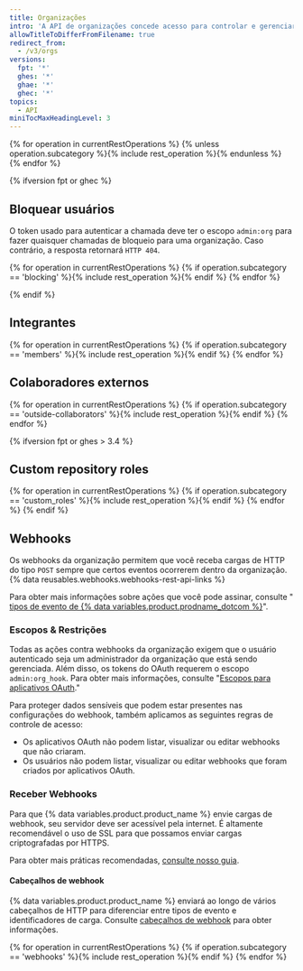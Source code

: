 ```yaml
---
title: Organizações
intro: 'A API de organizações concede acesso para controlar e gerenciar todas as suas organizações de {% data variables.product.product_name %}.'
allowTitleToDifferFromFilename: true
redirect_from:
  - /v3/orgs
versions:
  fpt: '*'
  ghes: '*'
  ghae: '*'
  ghec: '*'
topics:
  - API
miniTocMaxHeadingLevel: 3
---
```


{% for operation in currentRestOperations %}
  {% unless operation.subcategory %}{% include rest_operation %}{% endunless %}
{% endfor %}

{% ifversion fpt or ghec %}
## Bloquear usuários

O token usado para autenticar a chamada deve ter o escopo `admin:org` para fazer quaisquer chamadas de bloqueio para uma organização. Caso contrário, a resposta retornará `HTTP 404`.

{% for operation in currentRestOperations %}
  {% if operation.subcategory == 'blocking' %}{% include rest_operation %}{% endif %}
{% endfor %}

{% endif %}

## Integrantes

{% for operation in currentRestOperations %}
  {% if operation.subcategory == 'members' %}{% include rest_operation %}{% endif %}
{% endfor %}

## Colaboradores externos

{% for operation in currentRestOperations %}
  {% if operation.subcategory == 'outside-collaborators' %}{% include rest_operation %}{% endif %}
{% endfor %}

{% ifversion fpt or ghes > 3.4  %}
## Custom repository roles

{% for operation in currentRestOperations %}
  {% if operation.subcategory == 'custom_roles' %}{% include rest_operation %}{% endif %}
{% endfor %}
{% endif %}

## Webhooks

Os webhooks da organização permitem que você receba cargas de HTTP do tipo `POST` sempre que certos eventos ocorrerem dentro da organização. {% data reusables.webhooks.webhooks-rest-api-links %}

Para obter mais informações sobre ações que você pode assinar, consulte "[ tipos de evento de {% data variables.product.prodname_dotcom %}](/developers/webhooks-and-events/github-event-types)".

### Escopos & Restrições

Todas as ações contra webhooks da organização exigem que o usuário autenticado seja um administrador da organização que está sendo gerenciada. Além disso, os tokens do OAuth requerem o escopo `admin:org_hook`. Para obter mais informações, consulte "[Escopos para aplicativos OAuth](/developers/apps/scopes-for-oauth-apps)."

Para proteger dados sensíveis que podem estar presentes nas configurações do webhook, também aplicamos as seguintes regras de controle de acesso:

- Os aplicativos OAuth não podem listar, visualizar ou editar webhooks que não criaram.
- Os usuários não podem listar, visualizar ou editar webhooks que foram criados por aplicativos OAuth.

### Receber Webhooks

Para que {% data variables.product.product_name %} envie cargas de webhook, seu servidor deve ser acessível pela internet. É altamente recomendável o uso de SSL para que possamos enviar cargas criptografadas por HTTPS.

Para obter mais práticas recomendadas, [consulte nosso guia](/guides/best-practices-for-integrators/).

#### Cabeçalhos de webhook

{% data variables.product.product_name %} enviará ao longo de vários cabeçalhos de HTTP para diferenciar entre tipos de evento e identificadores de carga. Consulte [cabeçalhos de webhook](/webhooks/event-payloads/#delivery-headers) para obter informações.

{% for operation in currentRestOperations %}
  {% if operation.subcategory == 'webhooks' %}{% include rest_operation %}{% endif %}
{% endfor %}
